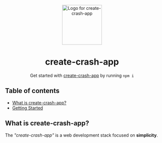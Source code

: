 <p align="center">
  <img src="http://cdn.shopify.com/s/files/1/1061/1924/products/Smirk_Cat_Emoji_grande.png?v=1571606093" width="130" alt="Logo for create-crash-app" />
</p>

<h1 align="center">
  create-crash-app
</h1>

<p align="center">
  Get started with <a rel="noopener noreferrer" target="_blank" href="https://create-crash-app.vercel.app/">create-crash-app</a> by running <code>npm i</code>
</p>

<h2 id="table-of-contents">Table of contents</h2>

- <a href="#about">What is create-crash-app?</a>
- <a href="#getting-started">Getting Started</a>

<h2 id="about">What is create-crash-app?</h2>

The _"create-crash-app"_ is a web development stack focused on **simplicity**.
